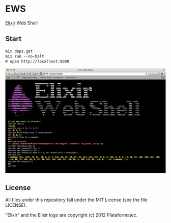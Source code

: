 # EWS

[Elixir](http://elixir-lang.org) Web Shell

## Start

    mix deps.get
    mix run --no-halt
    # open http://localhost:8080

![](priv/static/ews.png)

## License

All files under this repository fall under the MIT License (see the file LICENSE). 

"Elixir" and the Elixir logo are copyright (c) 2012 Plataformatec.